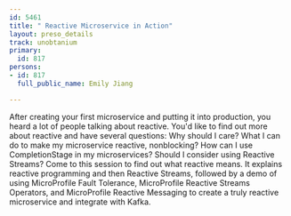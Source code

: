 ```yaml
---
id: 5461
title: " Reactive Microservice in Action"
layout: preso_details
track: unobtanium
primary:
  id: 817
persons:
- id: 817
  full_public_name: Emily Jiang

---
```

After creating your first microservice and putting it into production, you heard a lot of people talking about reactive. You'd like to find out more about reactive and have several questions: Why should I care? What I can do to make my microservice reactive, nonblocking? How can I use CompletionStage in my microservices? Should I consider using Reactive Streams? Come to this session to find out what reactive means. It explains reactive programming and then Reactive Streams, followed by a demo of using MicroProfile Fault Tolerance, MicroProfile Reactive Streams Operators, and MicroProfile Reactive Messaging to create a truly reactive microservice and integrate with Kafka.